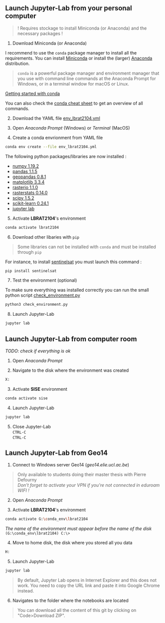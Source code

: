 ## Launch Jupyter-Lab from your personal computer

> ! Requires stockage to install Miniconda (or Anaconda) and the necessary packages !

1. Download Miniconda (or Anaconda)  

I recommend to use the `conda` package manager to install all the requirements. You can install [Miniconda](https://docs.conda.io/en/latest/miniconda.html) or install the (larger) [Anaconda](https://www.anaconda.com/products/individual) distribution.

> `conda` is a powerful package manager and environment manager that you use with command line commands at the Anaconda Prompt for Windows, or in a terminal window for macOS or Linux.

[Getting started with conda](https://conda.io/projects/conda/en/latest/user-guide/getting-started.html)

You can also check the [conda cheat sheet](cheat_sheets/conda_cheat_sheet.pdf) to get an overview of all commands.

2. Download the YAML file [env_lbrat2104.yml](installation/env_lbrat2104.yml)

3. Open *Anaconda Prompt* (Windows) or *Terminal* (MacOS)

4. Create a conda envrionment from YAML file
```sh
conda env create --file env_lbrat2104.yml
```

The following python packages/libraries are now installed :
- [numpy 1.19.2](https://numpy.org)
- [pandas 1.1.5](https://pandas.pydata.org)
- [geopandas 0.8.1](https://geopandas.org/)
- [matplotlib 3.3.4](https://matplotlib.org)
- [rasterio 1.1.0](https://rasterio.readthedocs.io/en/latest/intro.html)
- [rasterstats 0.14.0](https://pythonhosted.org/rasterstats/)
- [scipy 1.5.2](https://www.scipy.org/about.html)
- [scikit-learn 0.24.1](https://scikit-learn.org/stable/)
- [jupyter lab](http://jupyter.org)


5. Activate **LBRAT2104**'s environment
```sh
conda activate lbrat2104
```

6. Download other libaries with `pip`

> Some libraries can not be installed with `conda` and must be installed through `pip`

For instance, to install [sentinelsat](https://sentinelsat.readthedocs.io/en/stable/index.html) you must launch this command :

```sh
pip install sentinelsat
```

7. Test the environment (optional)

To make sure everything was installed correctly you can run the small python script [check_environment.py](installation/check_environment.py)
```sh
python3 check_environment.py
```

8. Launch Jupyter-Lab
```sh
jupyter lab
```


## Launch Jupyter-Lab from computer room

*TODO: check if everything is ok*

1. Open *Anaconda Prompt*

2. Navigate to the disk where the environment was created
```sh
X:
```

3. Activate **SISE** environment
```sh
conda activate sise
```

4. Launch Jupyter-Lab
```sh
jupyter lab
```

5. Close Jupyter-Lab  
`CTRL-C`  
`CTRL-C`  


## Launch Jupyter-Lab from Geo14

1. Connect to Windows server Geo14 (*geo14.elie.ucl.ac.be*)

> Only available to students doing their master thesis with Pierre Defourny  
> *Don't forget to activate your VPN if you're not connected in eduroam WIFI !*

2. Open *Anaconda Prompt*

3. Activate **LBRAT2104**'s environment
```sh
conda activate G:\conda_env\lbrat2104
```
*The name of the environment must appear before the name of the disk*  
`(G:\conda_env\lbrat2104) C:\>`

4. Move to home disk, the disk where you stored all you data
```sh
H:
```

5. Launch Jupyter-Lab
```sh
jupyter lab
```
> By default, Jupyter Lab opens in Internet Explorer and this does not work. You need to copy the URL link and paste it into Google Chrome instead.

6. Navigates to the folder where the notebooks are located

> You can download all the content of this git by clicking on "Code>Download ZIP".